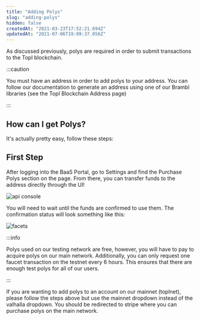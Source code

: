 ```yaml
---
title: "Adding Polys"
slug: "adding-polys"
hidden: false
createdAt: "2021-03-23T17:52:21.694Z"
updatedAt: "2021-07-06T19:09:37.056Z"
---
```

As discussed previously, polys are required in order to submit transactions to the Topl blockchain.

:::caution

You must have an address in order to add polys to your address. You can follow our documentation to generate an address using one of our Brambl libraries (see the Topl Blockchain Address page)

:::

## How can I get Polys?

It's actually pretty easy, follow these steps:

## First Step

After logging into the BaaS Portal, go to Settings and find the Purchase Polys section on the page. From there, you can transfer funds to the address directly through the UI!

![api console](https://files.readme.io/3a0e7a6-Topl_-_API_Console.gif)

You will need to wait until the funds are confirmed to use them. The confirmation status will look something like this:

![facets](https://files.readme.io/885bf20-Screen_Shot_2021-07-06_at_12.55.27_PM.png)

:::info

Polys used on our testing network are free, however, you will have to pay to acquire polys on our main network. Additionally, you can only request one faucet transaction on the testnet every 6 hours. This ensures that there are enough test polys for all of our users.

:::

If you are wanting to add polys to an account on our mainnet (toplnet), please follow the steps above but use the mainnet dropdown instead of the valhalla dropdown. You should be redirected to stripe where you can purchase polys on the main network.
